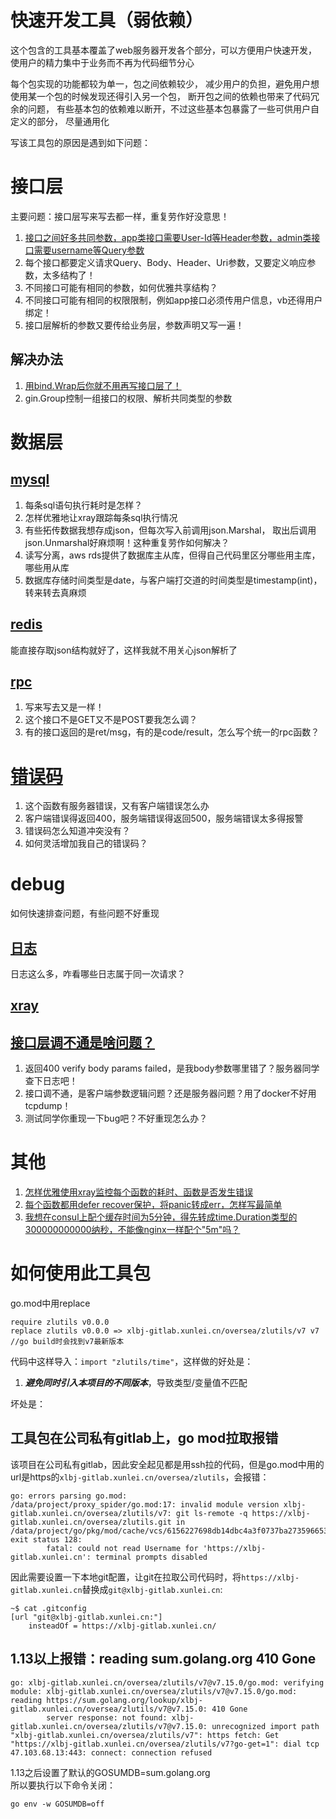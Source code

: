 # 快速开发工具（弱依赖）
这个包含的工具基本覆盖了web服务器开发各个部分，可以方便用户快速开发，
使用户的精力集中于业务而不再为代码细节分心

每个包实现的功能都较为单一，包之间依赖较少，
减少用户的负担，避免用户想使用某一个包的时候发现还得引入另一个包，
断开包之间的依赖也带来了代码冗余的问题，
有些基本包的依赖难以断开，不过这些基本包暴露了一些可供用户自定义的部分，
尽量通用化

写该工具包的原因是遇到如下问题：

# 接口层
主要问题：接口层写来写去都一样，重复劳作好没意思！
1. [接口之间好多共同参数，app类接口需要User-Id等Header参数，admin类接口需要username等Query参数](session/)
2. 每个接口都要定义请求Query、Body、Header、Uri参数，又要定义响应参数，太多结构了！
3. 不同接口可能有相同的参数，如何优雅共享结构？
4. 不同接口可能有相同的权限限制，例如app接口必须传用户信息，vb还得用户绑定！
5. 接口层解析的参数又要传给业务层，参数声明又写一遍！
## 解决办法
1. [用bind.Wrap后你就不用再写接口层了！](bind/)
2. gin.Group控制一组接口的权限、解析共同类型的参数

# 数据层
## [mysql](mysql/)
1. 每条sql语句执行耗时是怎样？
2. 怎样优雅地让xray跟踪每条sql执行情况
3. 有些拓传数据我想存成json，但每次写入前调用json.Marshal，
取出后调用json.Unmarshal好麻烦啊！这种重复劳作如何解决？
4. 读写分离，aws rds提供了数据库主从库，但得自己代码里区分哪些用主库，哪些用从库
5. 数据库存储时间类型是date，与客户端打交道的时间类型是timestamp(int)，转来转去真麻烦

## [redis](redis/)
能直接存取json结构就好了，这样我就不用关心json解析了

## [rpc](request/)
1. 写来写去又是一样！
2. 这个接口不是GET又不是POST要我怎么调？
3. 有的接口返回的是ret/msg，有的是code/result，怎么写个统一的rpc函数？

# [错误码](code/)
1. 这个函数有服务器错误，又有客户端错误怎么办
2. 客户端错误得返回400，服务端错误得返回500，服务端错误太多得报警
3. 错误码怎么知道冲突没有？
4. 如何灵活增加我自己的错误码？

# debug
如何快速排查问题，有些问题不好重现

## [日志](logger/)
日志这么多，咋看哪些日志属于同一次请求？  

## [xray](xray/)

## [接口层调不通是啥问题？](code/)
1. 返回400 verify body params failed，是我body参数哪里错了？服务器同学查下日志吧！
2. 接口调不通，是客户端参数逻辑问题？还是服务器问题？用了docker不好用tcpdump！
3. 测试同学你重现一下bug吧？不好重现怎么办？

# 其他
1. [怎样优雅使用xray监控每个函数的耗时、函数是否发生错误](guard/)
2. [每个函数都用defer recover保护，将panic转成err，怎样写最简单](guard/)
5. [我想在consul上配个缓存时间为5分钟，得先转成time.Duration类型的300000000000纳秒，不能像nginx一样配个"5m"吗？](time/)

# 如何使用此工具包
go.mod中用replace
```
require zlutils v0.0.0
replace zlutils v0.0.0 => xlbj-gitlab.xunlei.cn/oversea/zlutils/v7 v7 //go build时会找到v7最新版本
```
代码中这样导入：`import "zlutils/time"`，这样做的好处是：
1. ***避免同时引入本项目的不同版本***，导致类型/变量值不匹配

坏处是：

## 工具包在公司私有gitlab上，go mod拉取报错
该项目在公司私有gitlab，因此安全起见都是用ssh拉的代码，但是go.mod中用的url是https的`xlbj-gitlab.xunlei.cn/oversea/zlutils`，会报错：
```
go: errors parsing go.mod:
/data/project/proxy_spider/go.mod:17: invalid module version xlbj-gitlab.xunlei.cn/oversea/zlutils/v7: git ls-remote -q https://xlbj-gitlab.xunlei.cn/oversea/zlutils.git in /data/project/go/pkg/mod/cache/vcs/6156227698db14dbc4a3f0737ba273596653cb201e8541df7305578248fa4fcd: exit status 128:
        fatal: could not read Username for 'https://xlbj-gitlab.xunlei.cn': terminal prompts disabled
```
因此需要设置一下本地git配置，让git在拉取公司代码时，将`https://xlbj-gitlab.xunlei.cn`替换成`git@xlbj-gitlab.xunlei.cn`:
```
~$ cat .gitconfig
[url "git@xlbj-gitlab.xunlei.cn:"]
    insteadOf = https://xlbj-gitlab.xunlei.cn/
```

## 1.13以上报错：reading sum.golang.org 410 Gone
```
go: xlbj-gitlab.xunlei.cn/oversea/zlutils/v7@v7.15.0/go.mod: verifying module: xlbj-gitlab.xunlei.cn/oversea/zlutils/v7@v7.15.0/go.mod: reading https://sum.golang.org/lookup/xlbj-gitlab.xunlei.cn/oversea/zlutils/v7@v7.15.0: 410 Gone
        server response: not found: xlbj-gitlab.xunlei.cn/oversea/zlutils/v7@v7.15.0: unrecognized import path "xlbj-gitlab.xunlei.cn/oversea/zlutils/v7": https fetch: Get "https://xlbj-gitlab.xunlei.cn/oversea/zlutils/v7?go-get=1": dial tcp 47.103.68.13:443: connect: connection refused
```
1.13之后设置了默认的GOSUMDB=sum.golang.org  
所以要执行以下命令关闭：
```
go env -w GOSUMDB=off
```

